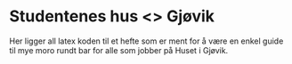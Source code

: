 # Studentenes hus <<Huset>> Gjøvik
Her ligger all latex koden til et hefte som er ment for å være 
en enkel guide til mye moro rundt bar for alle som jobber på Huset i Gjøvik.
